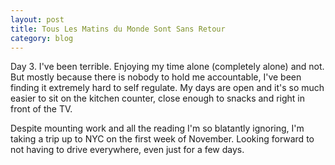 ```yaml
---
layout: post
title: Tous Les Matins du Monde Sont Sans Retour
category: blog
---
```


Day 3. I've been terrible. Enjoying my time alone (completely alone) and not. But mostly because there is nobody to hold me accountable, I've been finding it extremely hard to self regulate. My days are open and it's so much easier to sit on the kitchen counter, close enough to snacks and right in front of the TV.

Despite mounting work and all the reading I'm so blatantly ignoring, I'm taking a trip up to NYC on the first week of November. Looking forward to not having to drive everywhere, even just for a few days.
